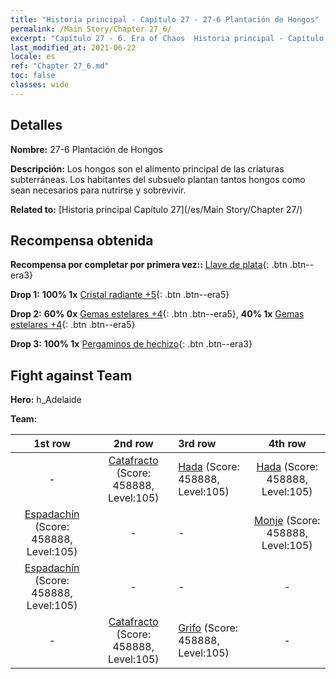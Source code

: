 ```yaml
---
title: "Historia principal - Capítulo 27 - 27-6 Plantación de Hongos"
permalink: /Main Story/Chapter 27_6/
excerpt: "Capítulo 27 - 6. Era of Chaos  Historia principal - Capítulo 27_6. 27-6 Plantación de Hongos"
last_modified_at: 2021-06-22
locale: es
ref: "Chapter 27_6.md"
toc: false
classes: wide
---
```


## Detalles

 **Nombre:** 27-6 Plantación de Hongos

 **Descripción:** Los hongos son el alimento principal de las criaturas subterráneas. Los habitantes del subsuelo plantan tantos hongos como sean necesarios para nutrirse y sobrevivir.

 **Related to:** [Historia principal Capítulo 27](/es/Main Story/Chapter 27/)

## Recompensa obtenida

 **Recompensa por completar por primera vez::** [Llave de plata](/ItemsES/con_693/){: .btn .btn--era3}

 **Drop 1:** **100% 1x** [Cristal radiante +5](/ItemsES/mat_101/){: .btn .btn--era5}

 **Drop 2:** **60% 0x** [Gemas estelares +4](/ItemsES/mat_93/){: .btn .btn--era5}, **40% 1x** [Gemas estelares +4](/ItemsES/mat_93/){: .btn .btn--era5}

 **Drop 3:** **100% 1x** [Pergaminos de hechizo](/ItemsES/con_694/){: .btn .btn--era3}


## Fight against Team
 **Hero:** h_Adelaide

 **Team:**


  | 1st row | 2nd row | 3rd row | 4th row |
  |:----:|:----:|:----|:----:|
  | - | [Catafracto](/es/units/Cavalier/) (Score: 458888, Level:105)  | [Hada](/es/units/Sprite/) (Score: 458888, Level:105)  | [Hada](/es/units/Sprite/) (Score: 458888, Level:105)  |
  | [Espadachín](/es/units/Swordsman/) (Score: 458888, Level:105)  | - | - | [Monje](/es/units/Monk/) (Score: 458888, Level:105)  |
  | [Espadachín](/es/units/Swordsman/) (Score: 458888, Level:105)  | - | - | - |
  | - | [Catafracto](/es/units/Cavalier/) (Score: 458888, Level:105)  | [Grifo](/es/units/Griffin/) (Score: 458888, Level:105)  | - |


